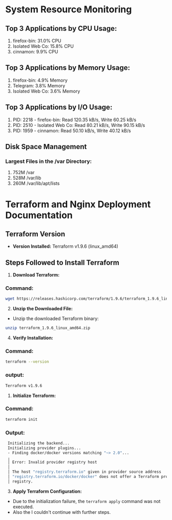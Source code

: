 # System Resource Monitoring

## Top 3 Applications by CPU Usage:
1. firefox-bin: 31.0% CPU
2. Isolated Web Co: 15.8% CPU
3. cinnamon: 9.9% CPU

## Top 3 Applications by Memory Usage:
1. firefox-bin: 4.9% Memory
2. Telegram: 3.8% Memory
3. Isolated Web Co: 3.6% Memory

## Top 3 Applications by I/O Usage:
1. PID: 2218 - firefox-bin: Read 120.35 kB/s, Write 60.25 kB/s
2. PID: 2510 - Isolated Web Co: Read 80.21 kB/s, Write 90.15 kB/s
3. PID: 1959 - cinnamon: Read 50.10 kB/s, Write 40.12 kB/s

## Disk Space Management

### Largest Files in the /var Directory:
1. 752M	/var
2. 528M	/var/lib
3. 260M	/var/lib/apt/lists

# Terraform and Nginx Deployment Documentation

## Terraform Version
- **Version Installed:** Terraform v1.9.6 (linux_amd64)

## Steps Followed to Install Terraform

1. **Download Terraform:**
### Command:
```bash
wget https://releases.hashicorp.com/terraform/1.9.6/terraform_1.9.6_linux_amd64.zip
```

2. **Unzip the Downloaded File:**
 - Unzip the downloaded Terraform binary:
 ```bash
 unzip terraform_1.9.6_linux_amd64.zip
 ```
4. **Verify Installation:**
### Command:
```bash
terraform --version
```
### output:
 ```bash
 Terraform v1.9.6
 ```

1. **Initialize Terraform:**
### Command:
```bash
terraform init
```
### Output:
```bash
 Initializing the backend...
 Initializing provider plugins...
 - Finding docker/docker versions matching "~> 2.0"...
 ╷
 │ Error: Invalid provider registry host
 │ 
 │ The host "registry.terraform.io" given in provider source address
 │ "registry.terraform.io/docker/docker" does not offer a Terraform provider
 │ registry.
```


3. **Apply Terraform Configuration:**
- Due to the initialization failure, the `terraform apply` command was not executed.
- Also the I couldn't continue with further steps.
     




